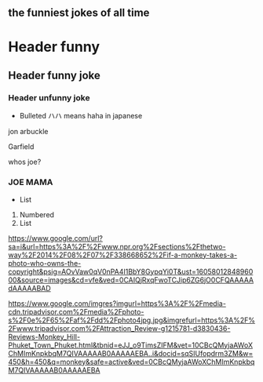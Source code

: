 ## the funniest jokes of all time



# Header funny 
## Header funny joke
### Header unfunny joke

- Bulleted ハハ means haha in japanese


jon arbuckle


Garfield


whos joe?


### JOE MAMA

- List

1. Numbered
2. List

https://www.google.com/url?sa=i&url=https%3A%2F%2Fwww.npr.org%2Fsections%2Fthetwo-way%2F2014%2F08%2F07%2F338668652%2Fif-a-monkey-takes-a-photo-who-owns-the-copyright&psig=AOvVaw0qV0nPA4I1BbY8GypqYi0T&ust=1605801284896000&source=images&cd=vfe&ved=0CAIQjRxqFwoTCJip6ZG6jO0CFQAAAAAdAAAAABAD





https://www.google.com/imgres?imgurl=https%3A%2F%2Fmedia-cdn.tripadvisor.com%2Fmedia%2Fphoto-s%2F0e%2F65%2Faf%2Fdd%2Fphoto4jpg.jpg&imgrefurl=https%3A%2F%2Fwww.tripadvisor.com%2FAttraction_Review-g1215781-d3830436-Reviews-Monkey_Hill-Phuket_Town_Phuket.html&tbnid=eJJ_o9TimsZIFM&vet=10CBcQMyjaAWoXChMImKnpkbqM7QIVAAAAAB0AAAAAEBA..i&docid=sqSIUfopdrm3ZM&w=450&h=450&q=monkey&safe=active&ved=0CBcQMyjaAWoXChMImKnpkbqM7QIVAAAAAB0AAAAAEBA
